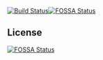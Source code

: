[![Build Status](https://travis-ci.com/ChrisDoernen/Livestream-App.svg?branch=master)](https://travis-ci.com/ChrisDoernen/Livestream-App)[![FOSSA Status](https://app.fossa.io/api/projects/git%2Bgithub.com%2FChrisDoernen%2FLivestream-App.svg?type=shield)](https://app.fossa.io/projects/git%2Bgithub.com%2FChrisDoernen%2FLivestream-App?ref=badge_shield)


## License
[![FOSSA Status](https://app.fossa.io/api/projects/git%2Bgithub.com%2FChrisDoernen%2FLivestream-App.svg?type=large)](https://app.fossa.io/projects/git%2Bgithub.com%2FChrisDoernen%2FLivestream-App?ref=badge_large)